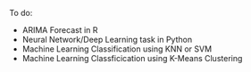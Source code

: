 To do:
* ARIMA Forecast in R
* Neural Network/Deep Learning task in Python
* Machine Learning Classification using KNN or SVM
* Machine Learning Classficication using K-Means Clustering
